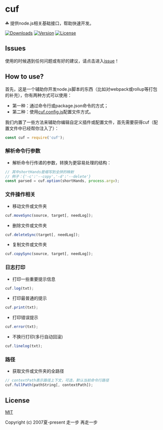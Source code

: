 # cuf
☘ 提供node.js相关基础接口，帮助快速开发。

<a href="https://yelloxing.github.io/npm-downloads/?interval=7&packages=cuf"><img src="https://img.shields.io/npm/dm/cuf.svg" alt="Downloads"></a>
<a href="https://www.npmjs.com/package/cuf"><img src="https://img.shields.io/npm/v/cuf.svg" alt="Version"></a>
<a href="https://github.com/yelloxing/cuf/blob/master/LICENSE"><img src="https://img.shields.io/npm/l/cuf.svg" alt="License"></a>

## Issues
使用的时候遇到任何问题或有好的建议，请点击进入[issue](https://github.com/yelloxing/cuf/issues)！

## How to use?
首先，这是一个辅助你开发node.js脚本的东西（比如对webpack或rollup等打包的补充），你有两种方式可以使用：

- 第一种：通过命令行或package.json命令的方式；
- 第二种：使用[cuf.config.js](https://github.com/yelloxing/cuf/blob/master/test/demo/cuf.config.js)配置文件方式。

我们内置了一些方法来辅助你编辑自定义插件或配置文件，首先需要获得cuf（配置文件中已经帮你注入了）：

```js
const cuf = require('cuf');
```

### 解析命令行参数

- 解析命令行传递的参数，转换为更容易处理的结构： 

```js
// 其中shortHands是缩写到全拼的映射
// 例子：{'-c':'--copy','-d':'--delete'}
const parsed = cuf.option(shortHands, process.argv);
```

### 文件操作相关

- 移动文件或文件夹

```js
cuf.moveSync(source, target[, needLog]);
```

- 删除文件或文件夹

```js
cuf.deleteSync(target[, needLog]);
```

- 复制文件或文件夹

```js
cuf.copySync(source, target[, needLog]);
```

### 日志打印

- 打印一些重要提示信息

```js
cuf.log(txt);
```

- 打印最普通的提示

```js
cuf.print(txt);
```

- 打印错误提示

```js
cuf.error(txt);
```

- 不换行打印(多行自动回滚)

```js
cuf.linelog(txt);
```

### 路径

- 获取文件或文件夹的全路径

```js
// contextPath表示路径上下文，可选，默认当前命令行路径
cuf.fullPath(pathString[, contextPath]);
```

## License

[MIT](https://github.com/yelloxing/cuf/blob/master/LICENSE)

Copyright (c) 2007夏-present 走一步 再走一步
